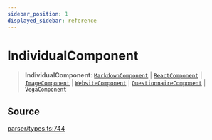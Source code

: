 ```yaml
---
sidebar_position: 1
displayed_sidebar: reference
---
```


# IndividualComponent

> **IndividualComponent**: [`MarkdownComponent`](../interfaces/MarkdownComponent.md) \| [`ReactComponent`](../interfaces/ReactComponent.md) \| [`ImageComponent`](../interfaces/ImageComponent.md) \| [`WebsiteComponent`](../interfaces/WebsiteComponent.md) \| [`QuestionnaireComponent`](../interfaces/QuestionnaireComponent.md) \| [`VegaComponent`](VegaComponent.md)

## Source

[parser/types.ts:744](https://github.com/revisit-studies/study/blob/0252070cae191860cb3cda672e96a7086fcba69e/src/parser/types.ts#L744)
